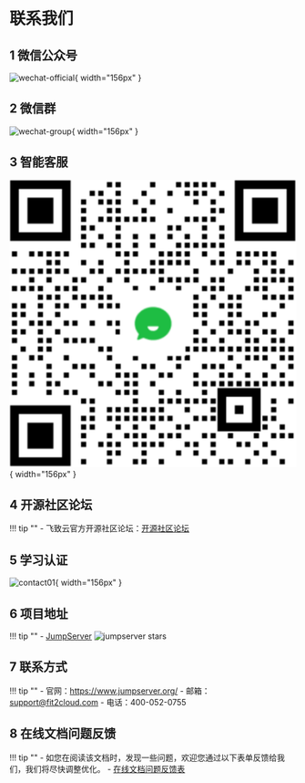 # 联系我们

## 1 微信公众号
![wechat-official](img/wechat-official.png){ width="156px" }

## 2 微信群
![wechat-group](img/weixin_group.png){ width="156px" }

## 3 智能客服
![evo-bot](img/AI_helper.png){ width="156px" }

## 4 开源社区论坛
!!! tip ""
    - 飞致云官方开源社区论坛：[开源社区论坛][开源社区论坛]

## 5 学习认证
![contact01](img/contact01.png){ width="156px" }

## 6 项目地址
!!! tip ""
    - [JumpServer][jumpserver] ![jumpserver stars][jumpserver stars]

## 7 联系方式
!!! tip ""
    - 官网：https://www.jumpserver.org/
    - 邮箱：support@fit2cloud.com
    - 电话：400-052-0755

## 8 在线文档问题反馈
!!! tip ""
    - 如您在阅读该文档时，发现一些问题，欢迎您通过以下表单反馈给我们，我们将尽快调整优化。
    - [在线文档问题反馈表][在线文档问题反馈表]

[jumpserver]: https://github.com/jumpserver/jumpserver
[jumpserver stars]: https://img.shields.io/github/stars/jumpserver/jumpserver.svg
[在线文档问题反馈表]: https://doc.weixin.qq.com/forms/AFYAQAeUAAwAHIANQZoAP0vuxVj1HRR3f
[开源社区论坛]: https://bbs.fit2cloud.com/c/js/5